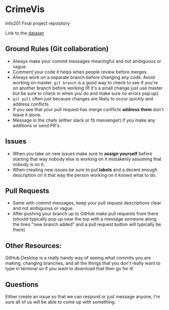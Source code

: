 # CrimeVis
Info201 Final project repository

Link to the [dataset](https://catalog.data.gov/dataset/crime-data-76bd0)
## Ground Rules (Git collaboration)
- Always make your commit messages meaningful and not ambiguous or vague.
- Comment your code it helps when people review before merges.
- Always work on a separate branch before changing any code. Avoid working on master. 
`git branch` is a good way to check to see if you're on another branch before working
(If it's a small change just use master but be sure to check in when you do and make sure no errors pop up).
- `git pull` often just because changes are likely to occur quickly and address conflicts.
- If you see that your pull request has merge conflicts __address them__ don't leave it alone.
- Message in the chats (either slack or fb messenger) if you make any additions or send PR's.

## Issues
- When you take on new issues make sure to __assign yourself__ before starting that way nobody else is 
working on it mistakenly assuming that nobody is on it. 
- When creating new issues be sure to put __labels__ and a decent enough description on it that way
the person working on it knows what to do.

## Pull Requests
- Same with commit messages, keep your pull request descriptions clear and not ambiguous or vague.
- After pushing your branch up to GitHub make pull requests from there (should typically pop up near
the top with a message someone along the lines "new branch added" and a pull request button will typically
be there)

## Other Resources:
GitHub Desktop is a really handy way of seeing what commits you are making, changing branches, and all the things
that you don't really want to type in terminal so if you want to download that then go for it!

## Questions
Either create an issue so that we can respond or just message anyone, I'm sure all of us will be able to come up with
something. 
